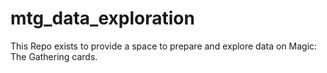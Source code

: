 # mtg_data_exploration
This Repo exists to provide a space to prepare and explore data on Magic: The Gathering cards.
